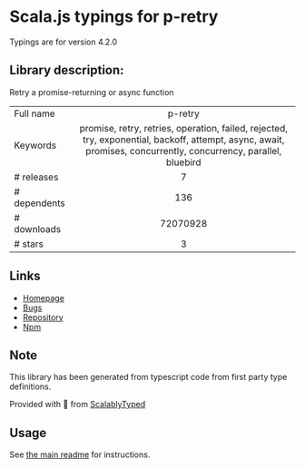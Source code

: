 
# Scala.js typings for p-retry

Typings are for version 4.2.0

## Library description:
Retry a promise-returning or async function

|                    |                 |
| ------------------ | :-------------: |
| Full name          | p-retry |
| Keywords           | promise, retry, retries, operation, failed, rejected, try, exponential, backoff, attempt, async, await, promises, concurrently, concurrency, parallel, bluebird |
| # releases         | 7 |
| # dependents       | 136 |
| # downloads        | 72070928 |
| # stars            | 3 |

## Links
- [Homepage](https://github.com/sindresorhus/p-retry#readme)
- [Bugs](https://github.com/sindresorhus/p-retry/issues)
- [Repository](https://github.com/sindresorhus/p-retry)
- [Npm](https://www.npmjs.com/package/p-retry)
    


## Note
This library has been generated from typescript code from first party type definitions.

Provided with :purple_heart: from [ScalablyTyped](https://github.com/oyvindberg/ScalablyTyped)

## Usage
See [the main readme](../../readme.md) for instructions.


